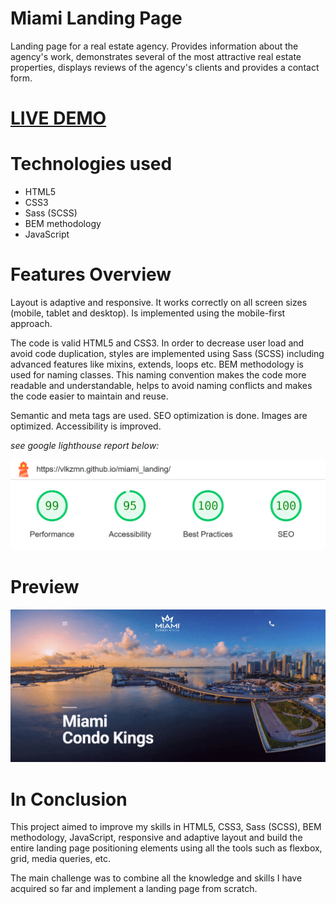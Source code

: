 # Miami Landing Page
<p>Landing page for a real estate agency. Provides information about the agency's work, demonstrates several of the most attractive real estate properties, displays reviews of the agency's clients and provides a contact form.</p>
<h1><a href="https://vlkzmn.github.io/miami_landing/">LIVE DEMO</a></h1>

# Technologies used
<ul>
  <li>HTML5</li>
  <li>CSS3</li>
  <li>Sass (SCSS)</li>
  <li>BEM methodology</li>
  <li>JavaScript</li>
</ul>

# Features Overview
<p>Layout is adaptive and responsive. It works correctly on all screen sizes (mobile, tablet and desktop). Is implemented using the mobile-first approach.</p>
<p>The code is valid HTML5 and CSS3. In order to decrease user load and avoid code duplication, styles are implemented using Sass (SCSS) including advanced features like mixins, extends, loops etc. BEM methodology is used for naming classes. This naming convention makes the code more readable and understandable, helps to avoid naming conflicts and makes the code easier to maintain and reuse.</p>
<p>Semantic and meta tags are used. SEO optimization is done. Images are optimized. Accessibility is improved.</p>
<p><em>see google lighthouse report below:</em></p>
<p align="center">
  <img src="https://github.com/vlkzmn/miami_landing/raw/master/src/images/lightHouseGoogle.png" width="800px" alt="Miami Landing Page">
</p>

# Preview
<p align="center">
  <img src="https://github.com/vlkzmn/miami_landing/raw/master/src/images/preview.gif" alt="Miami Landing Page">
</p>

# In Conclusion
<p>This project aimed to improve my skills in HTML5, CSS3, Sass (SCSS), BEM methodology, JavaScript, responsive and adaptive layout and build the entire landing page positioning elements using all the tools such as flexbox, grid, media queries, etc.</p>

<p>The main challenge was to combine all the knowledge and skills I have acquired so far and implement a landing page from scratch.</p>
